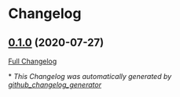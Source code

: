 # Changelog

## [0.1.0](https://github.com/dermatologist/omopfhirmap/tree/0.1.0) (2020-07-27)

[Full Changelog](https://github.com/dermatologist/omopfhirmap/compare/7df0657da971bfa32cc73420351eddd486bc16be...0.1.0)



\* *This Changelog was automatically generated by [github_changelog_generator](https://github.com/github-changelog-generator/github-changelog-generator)*

